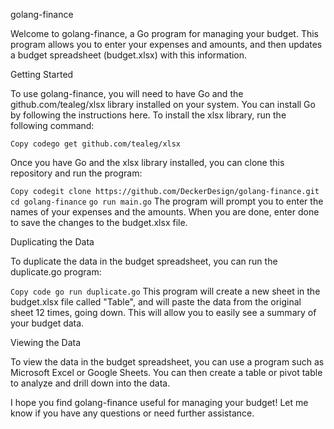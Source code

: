 golang-finance

Welcome to golang-finance, a Go program for managing your budget. This program allows you to enter your expenses and amounts, and then updates a budget spreadsheet (budget.xlsx) with this information.

Getting Started

To use golang-finance, you will need to have Go and the github.com/tealeg/xlsx library installed on your system. You can install Go by following the instructions here. To install the xlsx library, run the following command:

```Copy codego get github.com/tealeg/xlsx```

Once you have Go and the xlsx library installed, you can clone this repository and run the program:

```Copy codegit clone https://github.com/DeckerDesign/golang-finance.git```
```cd golang-finance```
```go run main.go```
The program will prompt you to enter the names of your expenses and the amounts. When you are done, enter done to save the changes to the budget.xlsx file.

Duplicating the Data

To duplicate the data in the budget spreadsheet, you can run the duplicate.go program:

```Copy code go run duplicate.go```
This program will create a new sheet in the budget.xlsx file called "Table", and will paste the data from the original sheet 12 times, going down. This will allow you to easily see a summary of your budget data.

Viewing the Data

To view the data in the budget spreadsheet, you can use a program such as Microsoft Excel or Google Sheets. You can then create a table or pivot table to analyze and drill down into the data.

I hope you find golang-finance useful for managing your budget! Let me know if you have any questions or need further assistance.
